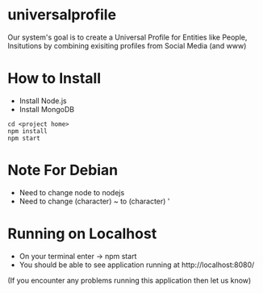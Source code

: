 # universalprofile
Our system's goal is to create a Universal Profile for Entities like People, Insitutions by combining exisiting profiles from Social Media (and www)

# How to Install
* Install Node.js
* Install MongoDB

```
cd <project home>
npm install
npm start
```
# Note For Debian
* Need to change node to nodejs
* Need to change (character) ~ to (character) '

# Running on Localhost
* On your terminal enter -> npm start
* You should be able to see application running at http://localhost:8080/
  
(If you encounter any problems running this application then let us know)
